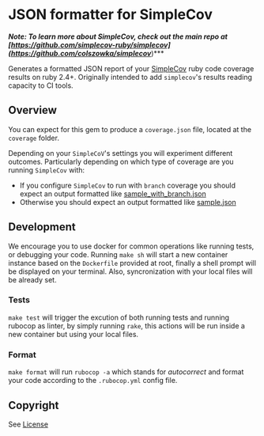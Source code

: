 # JSON formatter for SimpleCov

***Note: To learn more about SimpleCov, check out the main repo at [https://github.com/simplecov-ruby/simplecov](https://github.com/colszowka/simplecov***)***

Generates a formatted JSON report of your [SimpleCov](https://github.com/simplecov-ruby/simplecov) ruby code coverage results on ruby 2.4+. Originally intended to add `simplecov`'s results reading capacity to CI tools.

## Overview

You can expect for this gem to produce a `coverage.json` file, located at the `coverage` folder.

Depending on your `SimpleCoV`'s settings you will experiment different outcomes. Particularly depending on which type of coverage are you running `SimpleCov` with:

- If you configure `SimpleCov` to run with `branch` coverage you should expect an output formatted like [sample_with_branch.json](https://github.com/fede-moya/simplecov_json_formatter/blob/master/spec/fixtures/sample_with_branch.json)
- Otherwise you should expect an output formatted like [sample.json](https://github.com/fede-moya/simplecov_json_formatter/blob/master/spec/fixtures/sample.json)

## Development

We encourage you to use docker for common operations like running tests, or debugging your code. Running `make sh` will start a new container instance based on the `Dockerfile` provided at root, finally a shell prompt will be displayed on your terminal. Also, syncronization with your local files will be already set.

### Tests
`make test` will trigger the excution of both running tests and running rubocop as linter, by simply running `rake`, this actions will be run inside a new container but using your local files.

### Format

`make format` will run `rubocop -a` which stands for _autocorrect_ and format your code according to the `.rubocop.yml` config file.

## Copyright

See [License](https://github.com/codeclimate-community/simplecov_json_formatter/blob/master/LICENSE)
